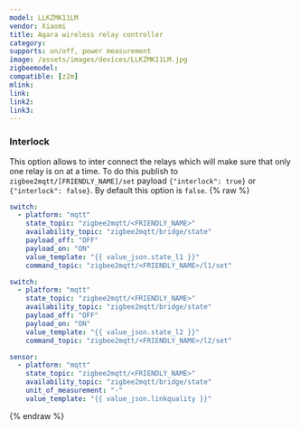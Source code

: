 ```yaml
---
model: LLKZMK11LM
vendor: Xiaomi
title: Aqara wireless relay controller
category:
supports: on/off, power measurement
image: /assets/images/devices/LLKZMK11LM.jpg
zigbeemodel: 
compatible: [z2m]
mlink: 
link: 
link2: 
link3: 
---
```

### Interlock
This option allows to inter connect the relays which will make sure that only one relay is on at a time. To do this publish to `zigbee2mqtt/[FRIENDLY_NAME]/set` payload `{"interlock": true}` or `{"interlock": false}`. By default this option is `false`. 
{% raw %}
```yaml
switch:
  - platform: "mqtt"
    state_topic: "zigbee2mqtt/<FRIENDLY_NAME>"
    availability_topic: "zigbee2mqtt/bridge/state"
    payload_off: "OFF"
    payload_on: "ON"
    value_template: "{{ value_json.state_l1 }}"
    command_topic: "zigbee2mqtt/<FRIENDLY_NAME>/l1/set"

switch:
  - platform: "mqtt"
    state_topic: "zigbee2mqtt/<FRIENDLY_NAME>"
    availability_topic: "zigbee2mqtt/bridge/state"
    payload_off: "OFF"
    payload_on: "ON"
    value_template: "{{ value_json.state_l2 }}"
    command_topic: "zigbee2mqtt/<FRIENDLY_NAME>/l2/set"

sensor:
  - platform: "mqtt"
    state_topic: "zigbee2mqtt/<FRIENDLY_NAME>"
    availability_topic: "zigbee2mqtt/bridge/state"
    unit_of_measurement: "-"
    value_template: "{{ value_json.linkquality }}"
```
{% endraw %}


